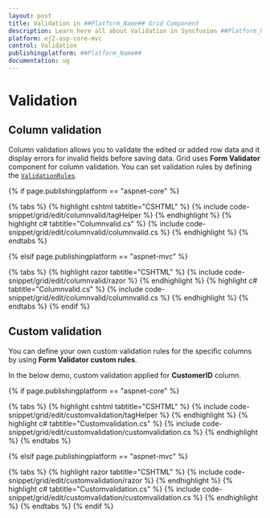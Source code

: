 ```yaml
---
layout: post
title: Validation in ##Platform_Name## Grid Component
description: Learn here all about Validation in Syncfusion ##Platform_Name## Grid component of Syncfusion Essential JS 2 and more.
platform: ej2-asp-core-mvc
control: Validation
publishingplatform: ##Platform_Name##
documentation: ug
---
```



# Validation

## Column validation

Column validation allows you to validate the edited or added row data and it display errors for invalid fields before saving data. Grid uses **Form Validator** component for column validation.
You can set validation rules by defining the [`ValidationRules`](https://help.syncfusion.com/cr/aspnetcore-js2/Syncfusion.EJ2.Grids.GridColumn.html#Syncfusion_EJ2_Grids_GridColumn_ValidationRules).

{% if page.publishingplatform == "aspnet-core" %}

{% tabs %}
{% highlight cshtml tabtitle="CSHTML" %}
{% include code-snippet/grid/edit/columnvalid/tagHelper %}
{% endhighlight %}
{% highlight c# tabtitle="Columnvalid.cs" %}
{% include code-snippet/grid/edit/columnvalid/columnvalid.cs %}
{% endhighlight %}
{% endtabs %}

{% elsif page.publishingplatform == "aspnet-mvc" %}

{% tabs %}
{% highlight razor tabtitle="CSHTML" %}
{% include code-snippet/grid/edit/columnvalid/razor %}
{% endhighlight %}
{% highlight c# tabtitle="Columnvalid.cs" %}
{% include code-snippet/grid/edit/columnvalid/columnvalid.cs %}
{% endhighlight %}
{% endtabs %}
{% endif %}



## Custom validation

You can define your own custom validation rules for the specific columns by using **Form Validator custom rules**.

In the below demo, custom validation applied for **CustomerID** column.

{% if page.publishingplatform == "aspnet-core" %}

{% tabs %}
{% highlight cshtml tabtitle="CSHTML" %}
{% include code-snippet/grid/edit/customvalidation/tagHelper %}
{% endhighlight %}
{% highlight c# tabtitle="Customvalidation.cs" %}
{% include code-snippet/grid/edit/customvalidation/customvalidation.cs %}
{% endhighlight %}
{% endtabs %}

{% elsif page.publishingplatform == "aspnet-mvc" %}

{% tabs %}
{% highlight razor tabtitle="CSHTML" %}
{% include code-snippet/grid/edit/customvalidation/razor %}
{% endhighlight %}
{% highlight c# tabtitle="Customvalidation.cs" %}
{% include code-snippet/grid/edit/customvalidation/customvalidation.cs %}
{% endhighlight %}
{% endtabs %}
{% endif %}

